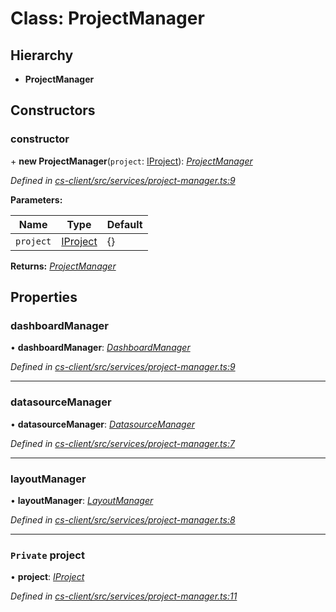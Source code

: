 # Class: ProjectManager

## Hierarchy

* **ProjectManager**

## Constructors

###  constructor

\+ **new ProjectManager**(`project`: [IProject](../interfaces/_cs_core_src_project_project_.iproject.md)): *[ProjectManager](_cs_client_src_services_project_manager_.projectmanager.md)*

*Defined in [cs-client/src/services/project-manager.ts:9](https://github.com/TNOCS/csnext/blob/40018c3a/packages/cs-client/src/services/project-manager.ts#L9)*

**Parameters:**

Name | Type | Default |
------ | ------ | ------ |
`project` | [IProject](../interfaces/_cs_core_src_project_project_.iproject.md) |  {} |

**Returns:** *[ProjectManager](_cs_client_src_services_project_manager_.projectmanager.md)*

## Properties

###  dashboardManager

• **dashboardManager**: *[DashboardManager](_cs_client_src_services_dashboard_manager_.dashboardmanager.md)*

*Defined in [cs-client/src/services/project-manager.ts:9](https://github.com/TNOCS/csnext/blob/40018c3a/packages/cs-client/src/services/project-manager.ts#L9)*

___

###  datasourceManager

• **datasourceManager**: *[DatasourceManager](_cs_client_src_services_datasource_manager_.datasourcemanager.md)*

*Defined in [cs-client/src/services/project-manager.ts:7](https://github.com/TNOCS/csnext/blob/40018c3a/packages/cs-client/src/services/project-manager.ts#L7)*

___

###  layoutManager

• **layoutManager**: *[LayoutManager](_cs_client_src_services_layout_manager_.layoutmanager.md)*

*Defined in [cs-client/src/services/project-manager.ts:8](https://github.com/TNOCS/csnext/blob/40018c3a/packages/cs-client/src/services/project-manager.ts#L8)*

___

### `Private` project

• **project**: *[IProject](../interfaces/_cs_core_src_project_project_.iproject.md)*

*Defined in [cs-client/src/services/project-manager.ts:11](https://github.com/TNOCS/csnext/blob/40018c3a/packages/cs-client/src/services/project-manager.ts#L11)*
